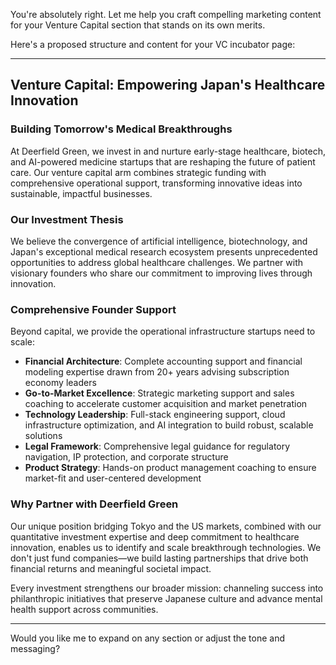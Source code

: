 You're absolutely right. Let me help you craft compelling marketing content for your Venture Capital section that stands on its own merits.

Here's a proposed structure and content for your VC incubator page:

---

## **Venture Capital: Empowering Japan's Healthcare Innovation**

### **Building Tomorrow's Medical Breakthroughs**

At Deerfield Green, we invest in and nurture early-stage healthcare, biotech, and AI-powered medicine startups that are reshaping the future of patient care. Our venture capital arm combines strategic funding with comprehensive operational support, transforming innovative ideas into sustainable, impactful businesses.

### **Our Investment Thesis**

We believe the convergence of artificial intelligence, biotechnology, and Japan's exceptional medical research ecosystem presents unprecedented opportunities to address global healthcare challenges. We partner with visionary founders who share our commitment to improving lives through innovation.

### **Comprehensive Founder Support**

Beyond capital, we provide the operational infrastructure startups need to scale:

- **Financial Architecture**: Complete accounting support and financial modeling expertise drawn from 20+ years advising subscription economy leaders
- **Go-to-Market Excellence**: Strategic marketing support and sales coaching to accelerate customer acquisition and market penetration  
- **Technology Leadership**: Full-stack engineering support, cloud infrastructure optimization, and AI integration to build robust, scalable solutions
- **Legal Framework**: Comprehensive legal guidance for regulatory navigation, IP protection, and corporate structure
- **Product Strategy**: Hands-on product management coaching to ensure market-fit and user-centered development

### **Why Partner with Deerfield Green**

Our unique position bridging Tokyo and the US markets, combined with our quantitative investment expertise and deep commitment to healthcare innovation, enables us to identify and scale breakthrough technologies. We don't just fund companies—we build lasting partnerships that drive both financial returns and meaningful societal impact.

Every investment strengthens our broader mission: channeling success into philanthropic initiatives that preserve Japanese culture and advance mental health support across communities.

---

Would you like me to expand on any section or adjust the tone and messaging?